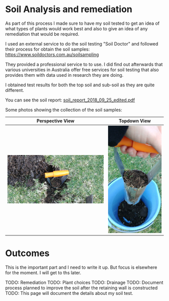 <script>
  var t = "This is just a development preview. Please find the proper version of this at: http://landscape.the-costas.com/landscaping/ "
</script> 

# Soil Analysis and remediation

As part of this process I made sure to have my soil tested to get an idea of what types of plants would work best and also to give an idea of any remediation that would be required.

I used an external service to do the soil testing "Soil Doctor" and followed their process for obtain the soil samples: <https://www.soildoctors.com.au/soilsampling>

They provided a professional service to to use. I did find out afterwards that various universities in Australia offer free services for soil testing that also provides them with data used in research they are doing.

I obtained test results for both the top soil and sub-soil as they are quite different. 

You can see the soil report: [soil_report_2018_09_25_edited.pdf](soil_report_2018_09_25_edited.pdf)

Some photos showing the collection of the soil samples:

Perspective View  |  Topdown View
:---:|:---:
![photos/20180916_172046.jpg](photos/20180916_172046.jpg)  |  ![photos/20180916_172052.jpg](photos/20180916_172052.jpg)


# Outcomes

This is the important part and I need to write it up. But focus is elsewhere for the moment. I will get to ths later.

TODO: Remediation
TODO: Plant choices
TODO: Drainage
TODO: Document process planned to improve the soil after the retaining wall is constructed
TODO: This page will document the details about my soil test.

<!-- Global site tag (gtag.js) - Google Analytics -->
<script async src="https://www.googletagmanager.com/gtag/js?id=UA-177071585-1"></script>
<script>
  window.dataLayer = window.dataLayer || [];
  function gtag(){dataLayer.push(arguments);}
  gtag('js', new Date());

  gtag('config', 'UA-177071585-1');
</script>

